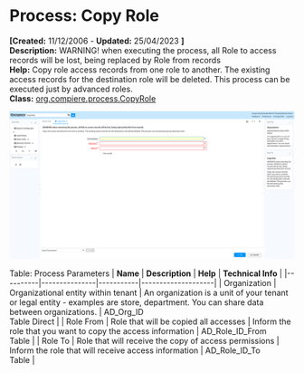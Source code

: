 # Process: Copy Role 

**[Created:** 11/12/2006 - **Updated:** 25/04/2023 **]**  
**Description:** WARNING! when executing the process, all Role to access records will be lost, being replaced by Role from records  
**Help:** Copy role access records from one role to another.  The existing access records for the destination role will be deleted.  This process can be executed just by advanced roles.  
**Class:** [org.compiere.process.CopyRole](https://jenkins.idempiere.org/job/iDempiere12Daily/ws/org.idempiere.javadoc/API/org/compiere/process/CopyRole.html)

![](/img/docs/manual/CopyRole-Process_iDempiere_v12.0.0.png)

Table: Process Parameters
| **Name** | **Description** | **Help** | **Technical Info** |
|----------|---------------|-----------|--------------------|
| Organization | Organizational entity within tenant | An organization is a unit of your tenant or legal entity - examples are store, department. You can share data between organizations. | AD_Org_ID<br/>Table Direct | 
| Role From | Role that will be copied all accesses | Inform the role that you want to copy the access information | AD_Role_ID_From<br/>Table | 
| Role To | Role that will receive the copy of access permissions | Inform the role that will receive access information | AD_Role_ID_To<br/>Table | 


